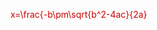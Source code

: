 <span class="katex-error" title="ParseError: KaTeX parse error: Expected &#x27;}&#x27;, got &#x27;EOF&#x27; at end of input: …rt{b^2-4ac}{2a}" style="color:#cc0000">x=\frac{-b\pm\sqrt{b^2-4ac}{2a}</span>